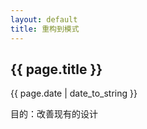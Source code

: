 ```yaml
---
layout: default
title: 重构到模式
---
```

<h2>{{ page.title }}</h2>
<p>{{ page.date | date_to_string }}</p>


目的：改善现有的设计

